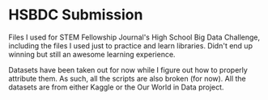 # HSBDC Submission
 
Files I used for STEM Fellowship Journal's High School Big Data Challenge, including the files I used just to practice and learn libraries. Didn't end up winning but still an awesome learning experience. 

Datasets have been taken out for now while I figure out how to properly attribute them. As such, all the scripts are also broken (for now). All the datasets are from either Kaggle or the Our World in Data project.